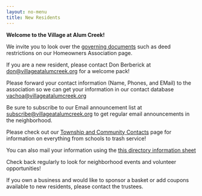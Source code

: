 ```yaml
---
layout: no-menu
title: New Residents
---
```


**Welcome to the Village at Alum Creek!**

We invite you to look over the [governing documents][1] such as deed
restrictions on our Homeowners Association page.

If you are a new resident, please contact Don Berberick at
don@villageatalumcreek.org for a welcome pack!

Please forward your contact information (Name, Phones, and EMail) to the
association so we can get your information in our contact database
[vachoa@villageatalumcreek.org][2]

Be sure to subscribe to our Email announcement list at
[subscribe@villageatalumcreek.org][3]  to get regular email announcements in
the neighborhood.

Please check out our [Township and Community Contacts][4] page for information
on everything from schools to trash service!

You can also mail your information using the [this directory information
sheet][5]

Check back regularly to look for neighborhood events and volunteer
opportunities!

If you own a business and would like to sponsor a basket or add coupons
available to new residents, please contact the trustees.

   [1]: http://www.villageatalumcreek.org/homeowners-association/official-documents/
   [2]: mailto:vachoa@villageatalumcreek.org
   [3]: mailto:subscribe@villageatalumcreek.org
   [4]: http://www.villageatalumcreek.org/resources/township-community/
   [5]: http://www.villageatalumcreek.org/wp-content/uploads/2006/08/Directory%20Information%20Sheet.doc


